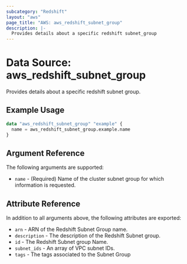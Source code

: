 ```yaml
---
subcategory: "Redshift"
layout: "aws"
page_title: "AWS: aws_redshift_subnet_group"
description: |-
  Provides details about a specific redshift subnet_group
---
```


# Data Source: aws_redshift_subnet_group

Provides details about a specific redshift subnet group.

## Example Usage

```terraform
data "aws_redshift_subnet_group" "example" {
  name = aws_redshift_subnet_group.example.name
}
```

## Argument Reference

The following arguments are supported:

* `name` - (Required) Name of the cluster subnet group for which information is requested.

## Attribute Reference

In addition to all arguments above, the following attributes are exported:

* `arn` - ARN of the Redshift Subnet Group name.
* `description` - The description of the Redshift Subnet group.
* `id` - The Redshift Subnet group Name.
* `subnet_ids` - An array of VPC subnet IDs.
* `tags` - The tags associated to the Subnet Group
